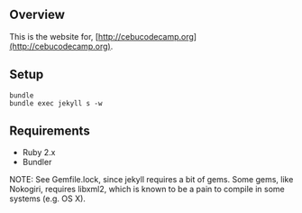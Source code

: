 ## Overview

This is the website for, [http://cebucodecamp.org](http://cebucodecamp.org).

## Setup

```
bundle
bundle exec jekyll s -w
```

## Requirements

* Ruby 2.x
* Bundler

NOTE: See Gemfile.lock, since jekyll requires a bit of gems. Some gems, like Nokogiri, requires libxml2, which is known to be a pain to compile in some systems (e.g. OS X).

